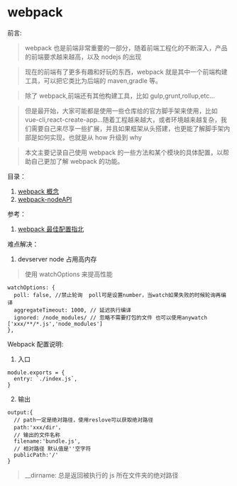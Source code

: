 # webpack

前言:

> webpack 也是前端非常重要的一部分，随着前端工程化的不断深入，产品的前端要求越来越高，以及 nodejs 的出现

> 现在的前端有了更多有趣和好玩的东西，webpack 就是其中一个前端构建工具，可以把它类比为后端的 maven,gradle 等。

> 除了 webpack,前端还有其他构建工具，比如 gulp,grunt,rollup,etc...

> 但是最开始，大家可能都是使用一些仓库给的官方脚手架来使用，比如 vue-cli,react-create-app...随着工程越来越大，或者环境越来越复杂，我们需要自己来尽享一些扩展，并且如果框架从头搭建，也更能了解脚手架内部是如何实现，也就是从 how 升级到 why

> 本文主要记录自己使用 webpack 的一些方法和某个模块的具体配置，以帮助自己更加了解 webpack 的功能。

目录：

1. [webpack 概念](https://webpack.docschina.org/concepts/)
2. [webpack-nodeAPI](./webpack-nodeAPI.md)

参考：

1. [webpack 最佳配置指北](https://juejin.im/post/5e0e1153e51d45414b74de65?utm_source=gold_browser_extension)

难点解决：

1. devserver node 占用高内存

> 使用 watchOptions 来提高性能

```
watchOptions: {
  poll: false, //禁止轮询  poll可是设置number，当watch如果失败的时候轮询再编译
  aggregateTimeout: 1000, // 延迟执行编译
  ignored: /node_modules/ // 忽略不需要打包的文件 也可以使用anywatch ['xxx/**/*.js','node_modules']
},
```

Webpack 配置说明:

1. 入口

```
module.exports = {
  entry: `./index.js`,
}
```

2. 输出

```
output:{
  // path一定是绝对路径，使用reslove可以获取绝对路径
  path:'xxx/dir'，
  // 输出的文件名称
  filename:'bundle.js',
  // 相对路径 默认值是''空字符
  publicPath:'/'
}
```

> \_\_dirname: 总是返回被执行的 js 所在文件夹的绝对路径
